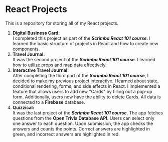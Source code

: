 # React Projects

This is a repository for storing all of my React projects.
 
1. **Digital Business Card:**\
I completed this project as part of the ***Scrimba React 101 course***. I learned the basic structure of projects in React and how to create new components.
2. **Travel Journal:**\
It was the second project of the ***Scrimba React 101 course***. I learned how to utilize props and map data effectively.
3. **Interactive Travel Journal:**\
After completing the third part of the ***Scrimba React 101 course***, I decided to make my previous project interactive. I learned about state, conditional rendering, forms, and side effects in React. I implemented a feature that allows users to add new "Cards" by filling out a pop-up form. Additionally, users now have the ability to delete Cards. All data is connected to a **Firebase** database.
3. **Quizzical:**\
It was the last project of the ***Scrimba React 101 course***. The app fetches questions from the **Open Trivia Database API**. Users can select only one answer to each question. Upon submission, the app checks the answers and counts the points. Correct answers are highlighted in green, and incorrect answers are highlighted in red.